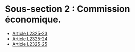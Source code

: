 # Sous-section 2 : Commission économique.

* [Article L2325-23](./LEGIARTI000025578955.md)
* [Article L2325-24](./LEGIARTI000006902079.md)
* [Article L2325-25](./LEGIARTI000006902080.md)
